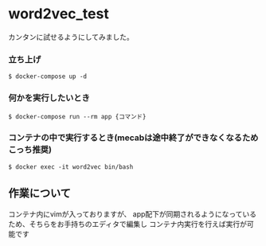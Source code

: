 # word2vec_test

カンタンに試せるようにしてみました。

### 立ち上げ
```
$ docker-compose up -d
```

### 何かを実行したいとき
```
$ docker-compose run --rm app {コマンド}
```

### コンテナの中で実行するとき(mecabは途中終了ができなくなるためこっち推奨)
```
$ docker exec -it word2vec bin/bash
```


## 作業について

コンテナ内にvimが入っておりますが、
app配下が同期されるようになっているため、そちらをお手持ちのエディタで編集し
コンテナ内実行を行えば実行が可能です
